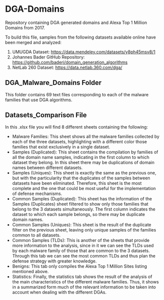 # DGA-Domains
Repository containing DGA generated domains and Alexa Top 1 Million Domains from 2017.

To build this file, samples from the following datasets available online have been merged and analyzed:
1. UMUGDA Dataset: https://data.mendeley.com/datasets/y8ph45msv8/1
2. Johannes Bader GitHub Repository: https://github.com/baderj/domain_generation_algorithms
3. NetLab 260 Dataset: https://data.netlab.360.com/dga/

## DGA_Malware_Domains Folder
This folder contains 69 text files corresponding to each of the malware families that use DGA algorithms.

## Datasets_Comparison File
In this .xlsx file you will find 8 different sheets containing the following:

* Malware Families: This sheet shows all the malware families collected by each of the three datasets, highlighting with a different color those families that exist exclusively in a single dataset.
* Samples (Duplicated): This sheet contains the compilation by families of all the domain name samples, indicating in the first column to which dataset they belong. In this sheet there may be duplications of domain names between different datasets.
* Samples (Uniques): This sheet is exactly the same as the previous one, but with the particularity that the duplicates of the samples between datasets have been eliminated. Therefore, this sheet is the most complete and the one that could be most useful for the implementation of defense mechanisms.
* Common Samples (Duplicated): This sheet has the information of the Samples (Duplicates) sheet filtered to show only those families that belong to the 3 datasets simultaneously. The first column indicates the dataset to which each sample belongs, so there may be duplicate domain names.
* Common Samples (Uniques): This sheet is the result of the duplicate filter on the previous sheet, leaving only unique samples of the families common to all datasets.
* Common Samples (TLDs): This is another of the sheets that provide more information to the analysis, since in it we can see the TLDs used by each malware family of those that are common to the 3 datasets. Through this tab we can see the most common TLDs and thus plan the defense strategy with greater knowledge.
* Benigns: This tab only compiles the Alexa Top 1 Million Sites listing mentioned above.
* Statistics: Finally, the statistics tab shows the result of the analysis of the main characteristics of the different malware families. Thus, it shows in a summarized form much of the relevant information to be taken into account when dealing with the different DGAs.
